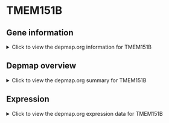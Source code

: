<h1>TMEM151B</h1>

<h2>Gene information</h2>
<details>
  <summary>Click to view the depmap.org information for TMEM151B</summary>
  <p><a href="https://depmap.org/portal/gene/TMEM151B?tab=about" target="_BLANK">Open page in a new tab...</a></p>
  <iframe src="https://depmap.org/portal/gene/TMEM151B?tab=about" style="border:none;width:100%;height:800px"></iframe>
</details>

<h2>Depmap overview</h2>
<details>
  <summary>Click to view the depmap.org summary for TMEM151B</summary>
  <p><a href="https://depmap.org/portal/gene/TMEM151B?tab=overview" target="_BLANK">Open page in a new tab...</a></p>
  <iframe src="https://depmap.org/portal/gene/TMEM151B?tab=overview" style="border:none;width:100%;height:800px"></iframe>
</details>

<h2>Expression</h2>
<details>
  <summary>Click to view the depmap.org expression data for TMEM151B</summary>
  <p><a href="https://depmap.org/portal/gene/TMEM151B?tab=characterization" target="_BLANK">Open page in a new tab...</a></p>
  <iframe src="https://depmap.org/portal/gene/TMEM151B?tab=characterization" style="border:none;width:100%;height:800px"></iframe>
</details>


<!--
<h2>Reactome Pathway diagram</h2>
<details>
  <summary>Click to view the Reactome pathway for TMEM151B</summary>
  <p><a href="PURL" target="_BLANK">Open page in a new tab...</a></p>
  PNAME
</details>
-->


